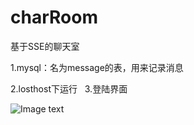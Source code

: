 # charRoom
基于SSE的聊天室

1.mysql：名为message的表，用来记录消息

2.losthost下运行
 
3.登陆界面

![Image text](https://github.com/Rcyan/chatRoom/blob/index.php/img/logo.PNG)
